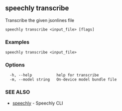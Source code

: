 ## speechly transcribe

Transcribe the given jsonlines file

```
speechly transcribe <input_file> [flags]
```

### Examples

```
speechly transcribe <input_file>
```

### Options

```
  -h, --help           help for transcribe
  -m, --model string   On-device model bundle file
```

### SEE ALSO

* [speechly](speechly.md)	 - Speechly CLI

